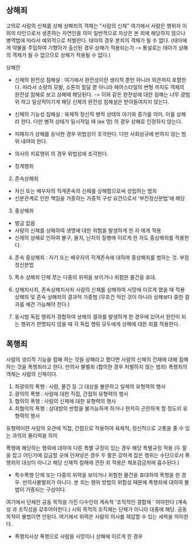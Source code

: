 ## 상해죄
고의로 사람의 신체를 상해
상해죄의 객체는 "사람의 신체"
여기에서 사람은 행위자 이외의 타인으로서 생존하는 자연인을 의미
일반적으로 자상은 본 죄에 해당하지 않으나 병역법에 따라서 예외적으로 처벌한다.
태아의 경우 본죄의 객체가 될 수 없다. (태아에게 약물을 주입하여 기형아가 출산된 경우 상해가 적용되는가 -> 통설로는 태아가 상해의 객체가 될 수 없으므로 상해가 적용될 수 없다.)

상해란
- 신체의 완전성 침해설 : 여기에서 완전성이란 생리적 뿐만 아니라 외관까지 포함한다. 따라서 소량의 모발, 소톤의 절달 뿐 아니라 헤어스타일의 변형 까지도 객체의 완전성 침해로 보고 상해에 해당된다. -> 이와 같은 완전성에 대한 침해는 너무 광범위 하고 일상적이기게 해당 신체의 완전성 침해설은 받아들여지지 않는다.
- 신체의 기능성 침해설 : 육체적 정신적 병적 상태의 야기와 증가를 의미. 이를 상해라 한다. 다만 병적 상태가 일시적일 때 (ex 멍) 의 경우 상해로 인정하지 않는다.

- 피해자가 상해를 승낙한 경우 위법성이 조각한다. 다만 사회상규에 반하지 않는 범위 내여야 한다.
- 의사의 치료행위 의 경우 위법성에 조각한다.
- 징계행위

2. 존속상해죄
- 자신 또는 배우자의 직계존속의 신체를 상해함으로써 성립하는 범죄
- 신분관계로 인한 책임을 가중하는 가중적 구성 요건으로서 '부진정신분법'에 해당

3. 중상해죄
- 벌금 없음
- 사람의 신체를 상해하여 생명에 대한 위험을 발생하게 한 자 에게 적용
-  신체의 상해로 인하여 불구, 물치, 난치의 질병에 이르게 한 자도 중상해죄를 적용한다.

4. 존속 중상해죄 : 자기 또는 배우자의 직계존속에 대하여 중상해죄를 범하는 것. 부정정신분법

5. 특수 상해죄
단체 쪼는 다중의 위력을 보이거나 위험한 물건을 휴대.

6. 상해치사죄, 존속상해치사죄
사람의 신체를 상해하여 사망에 이르게 했을 때 적용
상해죄 및 존속 상해죄의 결과적 가중범 (무조건 적인 것이 아니라 상해보다 중한 결과를 예견 가능해야 한다.)

7. 동시범
독립 행위가 경합하여 상해의 결과를 발생하게 한 경우에 있어서 원인이 되는 행위가 판명되지 않을 때 각 독립 행위 모두에게 상해에 대한 죄를 적용한다.

## 폭행죄

사람의 생리적 기능을 침해 하는 것을 상해라고 했다면 사람의 신체의 건재에 대해 침해 하는 것을 폭행죄라고 한다.
반의사 불벌죄 (합의한 경우 처벌하지 않는 범죄)
폭행죄의 객체는 사람의 신체이다.
1. 최광의의 폭행 : 사람, 물건 등 그 대상을 불문하고 일체의 유형력의 행사
2. 광의의 폭행 : 사람에 대한 직접, 간접의 유형력의 행사
3. 협의의 폭행 : 사람의 신체에 대한 유형력의 행사
4. 최협의의 폭행 : 상대방의 반항을 불가능하게 하거나 현저히 곤란하게 할 정도의 유형력의 행사

유형력이란 사람의 오관에 직접, 간점으로 작용하여 육체적, 정신적으로 고통을 줄 수 있는 과의의 물리력을 의미

폭행에 해당하는 행위에 대하여 다른 특별 규정이 있는 경우 해당 특별규정 적용
(두 팔을 잡고 어딘가에 감금할 곳에 던져넣은 경우 두 팔은 강하게 잡은 행위는 수단으로서 폭행죄의 대상이 아니고 해당 신체적 침해에 관한 죄 적용은 체포감금죄에 흡수된다.)

- 특수폭행
단체 또는 다중의 위력을 보이거나 위험한 물건을 휴대하여 폭행을 한 경우.
반의사불벌죄가 아니다.
본 죄는 행위 방법의 위험성 때문에 폭행죄에 대하여 불법이 가중되는 구성이다.

여기에서 단체란 공동 목적을 가진 다수인의 계속적 '조직적인 결합체 ' 여야한다 (계속성 과 조직성을 갖추어야한다.)
시위 목적의 조직체는 단체가 아니라 대중에 해당.
공동목적이 불법이면 안된다.
여기에서 위력은 사람의 의사를 제압할 수 있는 세력을 의미한다.

- 폭행치사상
폭행으로 사람을 사망이나 상해에 이르게 한 경우
